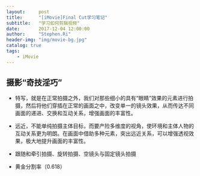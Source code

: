 ```yaml
---
layout:     post
title:      "[iMovie]Final Cut学习笔记"
subtitle:   "学习如何剪辑视频"
date:       2017-12-04 12:00:00
author:     "Stephen.Ri"
header-img: "img/movie-bg.jpg"
catalog: true
tags:
    - iMovie
---
```


## 摄影“奇技淫巧”

- 特写，就是在正常拍摄之外，我们对那些细小的具有“眼睛”效果的元素进行拍摄，然后将他们穿插在正常的画面之中，改变单一的镜头效果，从而传达不同画面的递进、交换和互动关系，增强画面的丰富性。

- 远近，不能单纯拍摄主体目标，而要产险多维度的视角，使环境和主体人物的互动关系更为明朗。在画面中借助多种元素，突出远近关系，可以增强透视效果，极大地提升画面的丰富性。

- 跟随和牵引拍摄、旋转拍摄、空镜头与固定镜头拍摄

- 黄金分割率（0.618）
